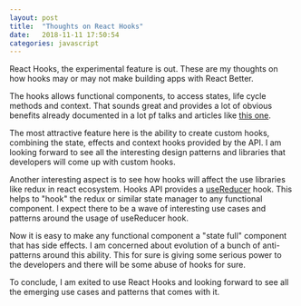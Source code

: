 ```yaml
---
layout: post
title:  "Thoughts on React Hooks"
date:   2018-11-11 17:50:54
categories: javascript
---
```


React Hooks, the experimental feature is out. These are my thoughts on how hooks may or may not make building apps with React Better.

The hooks allows functional components, to access states, life cycle methods and context. That sounds great and provides a lot of obvious benefits already documented in a lot pf talks and articles like [this one](https://medium.com/@dan_abramov/making-sense-of-react-hooks-fdbde8803889).
 
The most attractive feature here is the ability to create custom hooks, combining the state, effects and context hooks provided by the API. I am looking forward to see all the interesting design patterns and libraries that developers will come up with custom hooks.

Another interesting aspect is to see how hooks will affect the use libraries like redux in react ecosystem. Hooks API provides a [useReducer](https://reactjs.org/docs/hooks-reference.html#usereducer) hook. This helps to "hook" the redux or similar state manager to any functional component. I expect there to be a wave of interesting use cases and patterns around the usage of useReducer hook.

Now it is easy to make any functional component a "state full" component that has side effects. I am concerned about evolution of a bunch of anti-patterns around this ability. This for sure is giving some serious power to the developers and there will be some abuse of hooks for sure.

To conclude, I am exited to use React Hooks and looking forward to see all the emerging use cases and patterns that comes with it.





